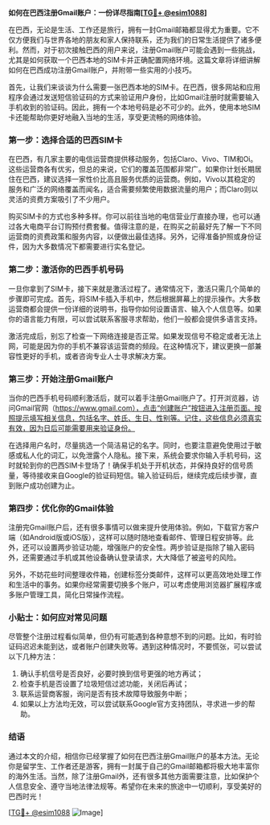 **如何在巴西注册Gmail账户：一份详尽指南[[TG💪+ @esim1088](https://t.me/s/esim1088)]**

在巴西，无论是生活、工作还是旅行，拥有一封Gmail邮箱都显得尤为重要。它不仅方便我们与世界各地的朋友和家人保持联系，还为我们的日常生活提供了诸多便利。然而，对于初次接触巴西的用户来说，注册Gmail账户可能会遇到一些挑战，尤其是如何获取一个巴西本地的SIM卡并正确配置网络环境。这篇文章将详细讲解如何在巴西成功注册Gmail账户，并附带一些实用的小技巧。

首先，让我们来谈谈为什么需要一张巴西本地的SIM卡。在巴西，很多网站和应用程序会通过发送短信验证码的方式来验证用户身份，比如Gmail注册时就需要输入手机收到的验证码。因此，拥有一个本地号码是必不可少的。此外，使用本地SIM卡还能帮助你更好地融入当地的生活，享受更流畅的网络体验。

### 第一步：选择合适的巴西SIM卡

在巴西，有几家主要的电信运营商提供移动服务，包括Claro、Vivo、TIM和Oi。这些运营商各有优劣，但总的来说，它们的覆盖范围都非常广。如果你计划长期居住在巴西，建议选择一家性价比高且服务优质的运营商。例如，Vivo以其稳定的服务和广泛的网络覆盖而闻名，适合需要频繁使用数据流量的用户；而Claro则以灵活的资费方案吸引了不少用户。

购买SIM卡的方式也多种多样。你可以前往当地的电信营业厅直接办理，也可以通过各大电商平台订购预付费套餐。值得注意的是，在购买之前最好先了解一下不同运营商的资费政策和服务内容，以便做出最佳选择。另外，记得准备护照或身份证件，因为大多数情况下都需要进行实名登记。

### 第二步：激活你的巴西手机号码

一旦你拿到了SIM卡，接下来就是激活过程了。通常情况下，激活只需几个简单的步骤即可完成。首先，将SIM卡插入手机中，然后根据屏幕上的提示操作。大多数运营商都会提供一份详细的说明书，指导你如何设置语言、输入个人信息等。如果你的语言能力有限，可以尝试联系客服寻求帮助，他们一般都会提供多语言支持。

激活完成后，别忘了检查一下网络连接是否正常。如果发现信号不稳定或者无法上网，可能是因为你的手机不兼容该运营商的频段。在这种情况下，建议更换一部兼容性更好的手机，或者咨询专业人士寻求解决方案。

### 第三步：开始注册Gmail账户

当你的巴西手机号码顺利激活后，就可以着手注册Gmail账户了。打开浏览器，访问Gmail官网（https://www.gmail.com），点击“创建账户”按钮进入注册页面。按照提示填写相关信息，包括名字、姓氏、生日、性别等。记住，这些信息必须真实有效，因为日后可能需要用来验证身份。

在选择用户名时，尽量挑选一个简洁易记的名字。同时，也要注意避免使用过于敏感或私人化的词汇，以免泄露个人隐私。接下来，系统会要求你输入手机号码，这时就轮到你的巴西SIM卡登场了！确保手机处于开机状态，并保持良好的信号质量，等待接收来自Google的验证码短信。输入验证码后，继续完成后续步骤，直到账户成功创建为止。

### 第四步：优化你的Gmail体验

注册完Gmail账户后，还有很多事情可以做来提升使用体验。例如，下载官方客户端（如Android版或iOS版），这样可以随时随地查看邮件、管理日程安排等。此外，还可以设置两步验证功能，增强账户的安全性。两步验证是指除了输入密码外，还需要通过手机或其他设备确认登录请求，大大降低了被盗号的风险。

另外，不妨花些时间整理收件箱，创建标签分类邮件，这样可以更高效地处理工作和生活中的事务。如果你经常需要切换多个账户，可以考虑使用浏览器扩展程序或多账户管理工具，简化日常操作流程。

### 小贴士：如何应对常见问题

尽管整个注册过程看似简单，但仍有可能遇到各种意想不到的问题。比如，有时验证码迟迟未能到达，或者账户创建失败等。遇到这种情况时，不要慌张，可以尝试以下几种方法：

1. 确认手机信号是否良好，必要时换到信号更强的地方再试；
2. 检查手机是否设置了垃圾短信过滤功能，关闭后再试；
3. 联系运营商客服，询问是否有技术故障导致服务中断；
4. 如果以上方法均无效，可以尝试联系Google官方支持团队，寻求进一步的帮助。

### 结语

通过本文的介绍，相信你已经掌握了如何在巴西注册Gmail账户的基本方法。无论你是留学生、工作者还是游客，拥有一封属于自己的Gmail邮箱都将极大地丰富你的海外生活。当然，除了注册Gmail外，还有很多其他方面需要注意，比如保护个人信息安全、遵守当地法律法规等。希望你在未来的旅途中一切顺利，享受美好的巴西时光！

[[TG💪+ @esim1088](https://t.me/s/esim1088) ![Image](https://i.postimg.cc/4NQfJmqS/Snipaste-2025-05-13-00-14-12.png)]